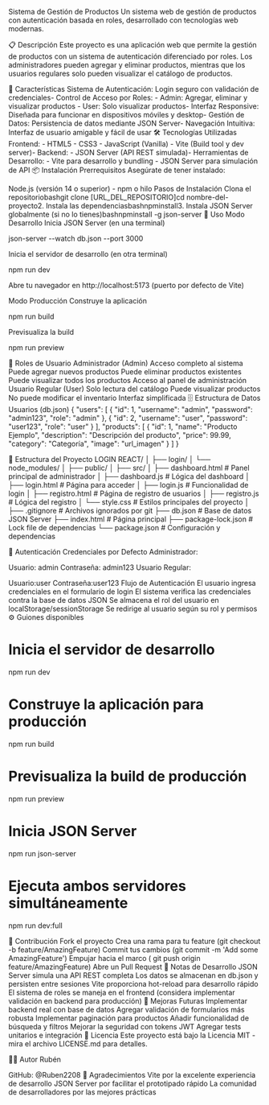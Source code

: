 Sistema de Gestión de Productos
Un sistema web de gestión de productos con autenticación basada en roles, desarrollado con tecnologías web modernas.

📋 Descripción
Este proyecto es una aplicación web que permite la gestión de productos con un sistema de autenticación diferenciado por roles. Los administradores pueden agregar y eliminar productos, mientras que los usuarios regulares solo pueden visualizar el catálogo de productos.

🚀 Características
Sistema de Autenticación: Login seguro con validación de credenciales- Control de Acceso por Roles: - Admin: Agregar, eliminar y visualizar productos - User: Solo visualizar productos- Interfaz Responsive: Diseñada para funcionar en dispositivos móviles y desktop- Gestión de Datos: Persistencia de datos mediante JSON Server- Navegación Intuitiva: Interfaz de usuario amigable y fácil de usar
🛠️ Tecnologías Utilizadas
Frontend: - HTML5 - CSS3 - JavaScript (Vanilla) - Vite (Build tool y dev server)- Backend: - JSON Server (API REST simulada)- Herramientas de Desarrollo: - Vite para desarrollo y bundling - JSON Server para simulación de API
📦 Instalación
Prerrequisitos
Asegúrate de tener instalado:

Node.js (versión 14 o superior) - npm o hilo
Pasos de Instalación
Clona el repositoriobashgit clone [URL_DEL_REPOSITORIO]cd nombre-del-proyecto2. Instala las dependenciasbashnpminstall3. Instala JSON Server globalmente (si no lo tienes)bashnpminstall -g json-server
🚀 Uso
Modo Desarrollo
Inicia JSON Server (en una terminal)

json-server --watch db.json --port 3000

Inicia el servidor de desarrollo (en otra terminal)

npm run dev

Abre tu navegador en http://localhost:5173 (puerto por defecto de Vite)

Modo Producción
Construye la aplicación

npm run build

Previsualiza la build

npm run preview

👥 Roles de Usuario
Administrador (Admin)
Acceso completo al sistema
Puede agregar nuevos productos
Puede eliminar productos existentes
Puede visualizar todos los productos
Acceso al panel de administración
Usuario Regular (User)
Solo lectura del catálogo
Puede visualizar productos
No puede modificar el inventario
Interfaz simplificada
🗄️ Estructura de Datos
Usuarios (db.json)
{
  "users": [
    {
      "id": 1,
      "username": "admin",
      "password": "admin123",
      "role": "admin"
    },
    {
      "id": 2,
      "username": "user",
      "password": "user123",
      "role": "user"
    }
  ],
  "products": [
    {
      "id": 1,
      "name": "Producto Ejemplo",
      "description": "Descripción del producto",
      "price": 99.99,
      "category": "Categoría",
      "image": "url_imagen"
    }
  ]
}

📁 Estructura del Proyecto
LOGIN REACT/
│
├── login/
│   └── node_modules/
│
├── public/
│
├── src/
│   ├── dashboard.html      # Panel principal de administrador
│   ├── dashboard.js        # Lógica del dashboard
│   ├── login.html          # Página para acceder
│   ├── login.js           # Funcionalidad de login
│   ├── registro.html      # Página de registro de usuarios
│   ├── registro.js        # Lógica del registro
│   └── style.css          # Estilos principales del proyecto
│
├── .gitignore             # Archivos ignorados por git
├── db.json                # Base de datos JSON Server
├── index.html             # Página principal
├── package-lock.json      # Lock file de dependencias
└── package.json           # Configuración y dependencias

🔐 Autenticación
Credenciales por Defecto
Administrador:

Usuario: admin
Contraseña: admin123
Usuario Regular:

Usuario:user
Contraseña:user123
Flujo de Autenticación
El usuario ingresa credenciales en el formulario de login
El sistema verifica las credenciales contra la base de datos JSON
Se almacena el rol del usuario en localStorage/sessionStorage
Se redirige al usuario según su rol y permisos
⚙️ Guiones disponibles
# Inicia el servidor de desarrollo
npm run dev

# Construye la aplicación para producción
npm run build

# Previsualiza la build de producción
npm run preview

# Inicia JSON Server
npm run json-server

# Ejecuta ambos servidores simultáneamente
npm run dev:full

🤝 Contribución
Fork el proyecto
Crea una rama para tu feature (git checkout -b feature/AmazingFeature)
Commit tus cambios (git commit -m 'Add some AmazingFeature')
Empujar hacia el marco ( git push origin feature/AmazingFeature)
Abre un Pull Request
📝 Notas de Desarrollo
JSON Server simula una API REST completa
Los datos se almacenan en db.json y persisten entre sesiones
Vite proporciona hot-reload para desarrollo rápido
El sistema de roles se maneja en el frontend (considera implementar validación en backend para producción)
🚀 Mejoras Futuras
 Implementar backend real con base de datos
 Agregar validación de formularios más robusta
 Implementar paginación para productos
 Añadir funcionalidad de búsqueda y filtros
 Mejorar la seguridad con tokens JWT
 Agregar tests unitarios e integración
📄 Licencia
Este proyecto está bajo la Licencia MIT - mira el archivo LICENSE.md para detalles.

👨‍💻 Autor
Rubén

GitHub: @Ruben2208
🙏 Agradecimientos
Vite por la excelente experiencia de desarrollo
JSON Server por facilitar el prototipado rápido
La comunidad de desarrolladores por las mejores prácticas